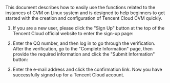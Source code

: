 This document describes how to easily use the functions related to the instances of CVM on Linux system and is designed to help beginners to get started with the creation and configuration of Tencent Cloud CVM quickly.

1) If you are a new user, please click the "Sign Up" button at the top of the Tencent Cloud official website to enter the sign-up page:

2) Enter the QQ number, and then log in to go through the verification. After the verification, go to the "Complete Information" page, then provide the required information and click the "Submit Information" button:

3) Enter the e-mail address and click the confirmation link. Now you have successfully signed up for a Tencent Cloud account.
